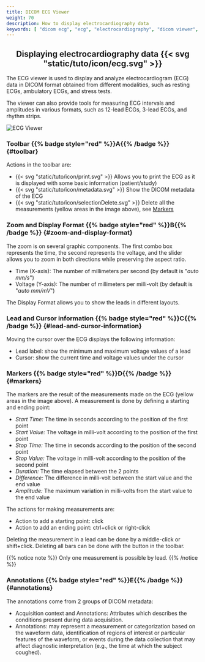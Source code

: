 ```yaml
---
title: DICOM ECG Viewer
weight: 70
description: How to display electrocardiography data
keywords: [ "dicom ecg", "ecg", "electrocardiography", "dicom viewer", "open source dicom viewer" ]
---
```


## <center>Displaying electrocardiography data {{< svg "static/tuto/icon/ecg.svg" >}}</center>

The ECG viewer is used to display and analyze electrocardiogram (ECG) data in DICOM format obtained from different modalities, such as resting ECGs, ambulatory ECGs, and stress tests.

The viewer can also provide tools for measuring ECG intervals and amplitudes in various formats, such as 12-lead ECGs, 3-lead ECGs, and rhythm strips.

![ECG Viewer](/tuto/ecg.png?classes=shadow&width=780px)
<br>
### Toolbar {{% badge style="red" %}}A{{% /badge %}} {#toolbar}
Actions in the toolbar are:
* {{< svg "static/tuto/icon/print.svg" >}} Allows you to print the ECG as it is displayed with some basic information (patient/study)
* {{< svg "static/tuto/icon/metadata.svg" >}} Show the DICOM metadata of the ECG
* {{< svg "static/tuto/icon/selectionDelete.svg" >}} Delete all the measurements (yellow areas in the image above), see [Markers](#markers)

### Zoom and Display Format {{% badge style="red" %}}B{{% /badge %}} {#zoom-and-display-format}
The zoom is on several graphic components. The first combo box represents the time, the second represents the voltage, and the slider allows you to zoom in both directions while preserving the aspect ratio.

* Time (X-axis): The number of millimeters per second (by default is "_auto mm/s_")
* Voltage (Y-axis): The number of millimeters per milli-volt (by default is "_auto mm/mV_")

The Display Format allows you to show the leads in different layouts.

### Lead and Cursor information {{% badge style="red" %}}C{{% /badge %}} {#lead-and-cursor-information}
Moving the cursor over the ECG displays the following information:

* Lead label: show the minimum and maximum voltage values of a lead
* Cursor: show the current time and voltage values under the cursor 

### Markers {{% badge style="red" %}}D{{% /badge %}} {#markers}
The markers are the result of the measurements made on the ECG (yellow areas in the image above). A measurement is done by defining a starting and ending point:

* _Start Time:_ The time in seconds according to the position of the first point
* _Start Value:_ The voltage in milli-volt according to the position of the first point
* _Stop Time:_ The time in seconds according to the position of the second point
* _Stop Value:_ The voltage in milli-volt according to the position of the second point
* _Duration:_ The time elapsed between the 2 points
* _Difference:_ The difference  in milli-volt between the start value and the end value
* _Amplitude:_ The maximum variation in milli-volts from the start value to the end value

The actions for making measurements are:

* Action to add a starting point: click
* Action to add an ending point: ctrl+click or right-click

Deleting the measurement in a lead can be done by a middle-click or shift+click. Deleting all bars can be done with the button in the toolbar.

{{% notice note %}}
Only one measurement is possible by lead.
{{% /notice %}}

### Annotations {{% badge style="red" %}}E{{% /badge %}} {#annotations}
The annotations come from 2 groups of DICOM metadata:
* Acquisition context and Annotations: Attributes which describes the conditions present during data acquisition.
* Annotations: may represent a measurement or categorization based on the waveform data, identification of regions of interest or particular features of the waveform, or events during the data collection that may affect diagnostic interpretation (e.g., the time at which the subject coughed).